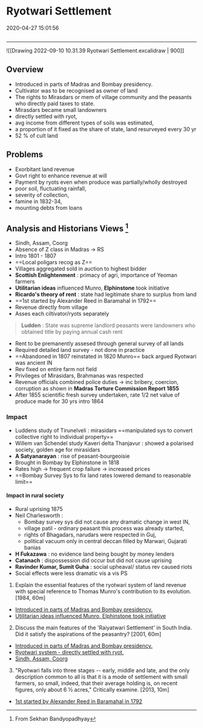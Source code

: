 # Ryotwari Settlement
2020-04-27 15:01:56
```toc
```
---

![[Drawing 2022-09-10 10.31.39 Ryotwari Settlement.excalidraw | 900]]

## Overview
 
-   Introduced in parts of Madras and Bombay presidency.
-   Cultivator was to be recognised as owner of land
-   The rights to Mirasdars or mem of village community and the peasants who directly paid taxes to state.
-   Mirasdars became small landowners
-   directly settled with ryot,
-   avg income from different types of soils was estimated,
-   a proportion of it fixed as the share of state, land resurveyed every 30 yr
-  52 % of cult land

##  Problems
-   Exorbitant land revenue
-   Govt right to enhance revenue at will
-   Payment by ryots even when produce was partially/wholly destroyed
-   poor soil, fluctuating rainfall,
-   severity of collection,
-   famine in 1832-34,
-   mounting debts from loans
 

## Analysis and Historians Views [^1] 
-   Sindh, Assam, Coorg
-   Absence of Z class in Madras -> RS
-   Intro 1801 - 1807
-   ==Local poligars recog as Z==
-   Villages aggregated sold in auction to highest bidder
-   **Scottish Enlightenment** : primacy of agri, importance of Yeoman farmers
-   **Utilitarian ideas** influenced Munro, **Elphinstone** took initiative
-   **Ricardo's theory of rent** : state had legitimate share to surplus from land
-   ==1st started by Alexander Reed in Baramahal in 1792==
-   Revenue directly from village
-   Asses each ciltivator/ryots separately

> **Ludden** : State was supreme landlord peasants were landowners who obtained title by paying annual cash rent

-   Rent to be premanently assesed through general survey of all lands
-   Required detailed land survey - not done in practice
-   ==Abandoned in 1807 reinstated in 1820 Munro== back argued Ryotwari was ancient IN
-   Rev fixed on entire farm not field
-   Privileges of Mirasidars, Brahmanas was respected
-   Revenue officials combined police duties -> inc bribery, coercion, corruption as shown in **Madras Torture Commission Report 1855**
-   After 1855 scientific fresh survey undertaken, rate 1/2 net value of produce made for 30 yrs intro 1864

###   Impact
-   Luddens study of Tirunelveli : mirasidars ==manipulated sys to convert collective right to individual property==
-   Willem van Schendel study Kaveri delta Thanjavur : showed a polarised society, golden age for mirasidars
-   **A Satyanarayan** : rise of peasant-bourgeoisie
-   Brought in Bombay by Elphinstone in 1818
-   Rates high -> frequent crop failure -> increased prices
-   ==Bombay Survey Sys to fix land rates lowered demand to reasonable limit==

####   Impact in rural society
-   Rural uprising 1875
-   Neil Charlesworth : 
	- Bombay survey sys did not cause any dramatic change in west IN, 
	- village patil - ordinary peasant this process was already started, 
	- rights of Bhagadars, narudars were respected in Guj, 
	- political vacuum only in central deccan filled by Marwari, Gujarati banias
-   **H Fukazawa** : no evidence land being bought by money lenders
-   **Catanach** : dispossession did occur but did not cause uprising
-   **Ravinder Kumar, Sumit Guha** : social upheaval/ status rev caused riots
-   Social effects were less dramatic vis a vis PS


 

 





[^1]: From Sekhan Bandyopadhyay

1. Explain the essential features of the ryotwari system of land revenue with special
reference to Thomas Munro's contribution to its evolution. [1984, 60m]
-   [Introduced in parts of Madras and Bombay presidency.](onenote:[[Ryotwari]]%20Settlement&section-id={B2BF9E67-82ED-4920-AF38-1692A58DC034}&page-id={ABF07ED1-9C9B-4FD5-84A4-E34231F1102D}&object-id={01E68BDD-A1B6-4AF3-AF6D-F6D86D9140F2}&C&base-path=https://d.docs.live.net/bbc8be5bd337910c/Documents/History%20Optional/Modern%20History/Part%20I/Economic%20Impact.one)
-   [Utilitarian ideas influenced Munro, Elphinstone took initiative](onenote:[[Ryotwari]]%20Settlement&section-id={B2BF9E67-82ED-4920-AF38-1692A58DC034}&page-id={ABF07ED1-9C9B-4FD5-84A4-E34231F1102D}&object-id={6BDF00B1-0AFB-499E-81AD-89CC1E99E55D}&1F&base-path=https://d.docs.live.net/bbc8be5bd337910c/Documents/History%20Optional/Modern%20History/Part%20I/Economic%20Impact.one)
 



2. Discuss the main features of the 'Raiyatwari Settlement' in South India. Did it satisfy the
aspirations of the peasantry? [2001, 60m]
-   [Introduced in parts of Madras and Bombay presidency.](onenote:[[Ryotwari]]%20Settlement&section-id={B2BF9E67-82ED-4920-AF38-1692A58DC034}&page-id={ABF07ED1-9C9B-4FD5-84A4-E34231F1102D}&object-id={01E68BDD-A1B6-4AF3-AF6D-F6D86D9140F2}&C&base-path=https://d.docs.live.net/bbc8be5bd337910c/Documents/History%20Optional/Modern%20History/Part%20I/Economic%20Impact.one)
-   [Ryotwari system - directly settled with ryot,](onenote:[[Ryotwari]]%20Settlement&section-id={B2BF9E67-82ED-4920-AF38-1692A58DC034}&page-id={ABF07ED1-9C9B-4FD5-84A4-E34231F1102D}&object-id={4D026A67-DFCA-4FA0-BEBB-9CA180E6ACEA}&1E&base-path=https://d.docs.live.net/bbc8be5bd337910c/Documents/History%20Optional/Modern%20History/Part%20I/Economic%20Impact.one)
-   [Sindh, Assam, Coorg](onenote:[[Ryotwari]]%20Settlement&section-id={B2BF9E67-82ED-4920-AF38-1692A58DC034}&page-id={ABF07ED1-9C9B-4FD5-84A4-E34231F1102D}&object-id={77A1A397-F05B-4522-894E-05912C22A118}&B&base-path=https://d.docs.live.net/bbc8be5bd337910c/Documents/History%20Optional/Modern%20History/Part%20I/Economic%20Impact.one)




3. "Ryotwari falls into three stages -- early, middle and late, and the only description
common to all is that it is a mode of settlement with small farmers, so small, indeed, that their average holding is, on recent figures, only about 6 ½ acres," Critically examine. [2013,
10m]
-   [1st started by Alexander Reed in Baramahal in 1792](onenote:[[Ryotwari]]%20Settlement&section-id={B2BF9E67-82ED-4920-AF38-1692A58DC034}&page-id={ABF07ED1-9C9B-4FD5-84A4-E34231F1102D}&object-id={6BDF00B1-0AFB-499E-81AD-89CC1E99E55D}&2A&base-path=https://d.docs.live.net/bbc8be5bd337910c/Documents/History%20Optional/Modern%20History/Part%20I/Economic%20Impact.one)